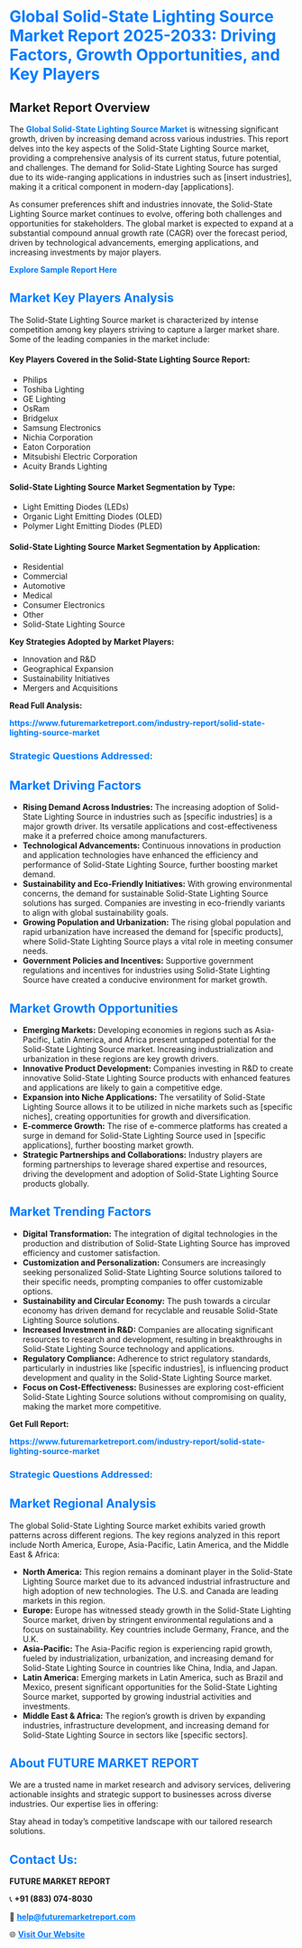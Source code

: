 <h1 style="color: #007BFF;">Global Solid-State Lighting Source Market Report 2025-2033: Driving Factors, Growth Opportunities, and Key Players</h1>

<section id="overview">
<h2>Market Report Overview</h2>
<p>The <a href="https://www.futuremarketreport.com/industry-report/solid-state-lighting-source-market" style="color: #007BFF; text-decoration: none;"><strong>Global Solid-State Lighting Source Market</strong></a> is witnessing significant growth, driven by increasing demand across various industries. This report delves into the key aspects of the Solid-State Lighting Source market, providing a comprehensive analysis of its current status, future potential, and challenges. The demand for Solid-State Lighting Source has surged due to its wide-ranging applications in industries such as [insert industries], making it a critical component in modern-day [applications].</p>
<p>As consumer preferences shift and industries innovate, the Solid-State Lighting Source market continues to evolve, offering both challenges and opportunities for stakeholders. The global market is expected to expand at a substantial compound annual growth rate (CAGR) over the forecast period, driven by technological advancements, emerging applications, and increasing investments by major players.</p>
</section>

<section id="overview">
<p><a href="https://www.futuremarketreport.com/request-sample/reportId=111804" style="color: #007BFF; text-decoration: none;"><strong>Explore Sample Report Here</strong></a></p>
</section>

<section id="key-players">
<h2 style="color: #007BFF;">Market Key Players Analysis</h2>
<p>The Solid-State Lighting Source market is characterized by intense competition among key players striving to capture a larger market share. Some of the leading companies in the market include:</p>
<h4>Key Players Covered in the Solid-State Lighting Source Report:</h4>
<ul><li>Philips</li><li>Toshiba Lighting</li><li>GE Lighting</li><li>OsRam</li><li>Bridgelux</li><li>Samsung Electronics</li><li>Nichia Corporation</li><li>Eaton Corporation</li><li>Mitsubishi Electric Corporation</li><li>Acuity Brands Lighting</li></ul>
<h4>Solid-State Lighting Source Market Segmentation by Type:</h4>
<ul><li>Light Emitting Diodes (LEDs)</li><li>Organic Light Emitting Diodes (OLED)</li><li>Polymer Light Emitting Diodes (PLED)</li></ul>

<h4>Solid-State Lighting Source Market Segmentation by Application:</h4>
<ul><li>Residential</li><li>Commercial</li><li>Automotive</li><li>Medical</li><li>Consumer Electronics</li><li>Other</li><li>Solid-State Lighting Source</li></ul>
<p><strong>Key Strategies Adopted by Market Players:</strong></p>
<ul>
<li>Innovation and R&D</li>
<li>Geographical Expansion</li>
<li>Sustainability Initiatives</li>
<li>Mergers and Acquisitions</li>
</ul>
</section>

<section>
<p><strong>Read Full Analysis: </strong></p><a href="https://www.futuremarketreport.com/industry-report/solid-state-lighting-source-market" style="color: #007BFF; text-decoration: none;"><strong>https://www.futuremarketreport.com/industry-report/solid-state-lighting-source-market</strong></a>
<h3 style="color: #007BFF;">Strategic Questions Addressed:</h3>
</section>

<section id="driving-factors">
<h2 style="color: #007BFF;">Market Driving Factors</h2>
<ul>
<li><strong>Rising Demand Across Industries:</strong> The increasing adoption of Solid-State Lighting Source in industries such as [specific industries] is a major growth driver. Its versatile applications and cost-effectiveness make it a preferred choice among manufacturers.</li>
<li><strong>Technological Advancements:</strong> Continuous innovations in production and application technologies have enhanced the efficiency and performance of Solid-State Lighting Source, further boosting market demand.</li>
<li><strong>Sustainability and Eco-Friendly Initiatives:</strong> With growing environmental concerns, the demand for sustainable Solid-State Lighting Source solutions has surged. Companies are investing in eco-friendly variants to align with global sustainability goals.</li>
<li><strong>Growing Population and Urbanization:</strong> The rising global population and rapid urbanization have increased the demand for [specific products], where Solid-State Lighting Source plays a vital role in meeting consumer needs.</li>
<li><strong>Government Policies and Incentives:</strong> Supportive government regulations and incentives for industries using Solid-State Lighting Source have created a conducive environment for market growth.</li>
</ul>
</section>

<section id="growth-opportunities">
<h2 style="color: #007BFF;">Market Growth Opportunities</h2>
<ul>
<li><strong>Emerging Markets:</strong> Developing economies in regions such as Asia-Pacific, Latin America, and Africa present untapped potential for the Solid-State Lighting Source market. Increasing industrialization and urbanization in these regions are key growth drivers.</li>
<li><strong>Innovative Product Development:</strong> Companies investing in R&D to create innovative Solid-State Lighting Source products with enhanced features and applications are likely to gain a competitive edge.</li>
<li><strong>Expansion into Niche Applications:</strong> The versatility of Solid-State Lighting Source allows it to be utilized in niche markets such as [specific niches], creating opportunities for growth and diversification.</li>
<li><strong>E-commerce Growth:</strong> The rise of e-commerce platforms has created a surge in demand for Solid-State Lighting Source used in [specific applications], further boosting market growth.</li>
<li><strong>Strategic Partnerships and Collaborations:</strong> Industry players are forming partnerships to leverage shared expertise and resources, driving the development and adoption of Solid-State Lighting Source products globally.</li>
</ul>
</section>

<section id="trending-factors">
<h2 style="color: #007BFF;">Market Trending Factors</h2>
<ul>
<li><strong>Digital Transformation:</strong> The integration of digital technologies in the production and distribution of Solid-State Lighting Source has improved efficiency and customer satisfaction.</li>
<li><strong>Customization and Personalization:</strong> Consumers are increasingly seeking personalized Solid-State Lighting Source solutions tailored to their specific needs, prompting companies to offer customizable options.</li>
<li><strong>Sustainability and Circular Economy:</strong> The push towards a circular economy has driven demand for recyclable and reusable Solid-State Lighting Source solutions.</li>
<li><strong>Increased Investment in R&D:</strong> Companies are allocating significant resources to research and development, resulting in breakthroughs in Solid-State Lighting Source technology and applications.</li>
<li><strong>Regulatory Compliance:</strong> Adherence to strict regulatory standards, particularly in industries like [specific industries], is influencing product development and quality in the Solid-State Lighting Source market.</li>
<li><strong>Focus on Cost-Effectiveness:</strong> Businesses are exploring cost-efficient Solid-State Lighting Source solutions without compromising on quality, making the market more competitive.</li>
</ul>
</section>

<section>
<p><strong>Get Full Report: </strong></p><a href="https://www.futuremarketreport.com/industry-report/solid-state-lighting-source-market" style="color: #007BFF; text-decoration: none;"><strong>https://www.futuremarketreport.com/industry-report/solid-state-lighting-source-market</strong></a>
<h3 style="color: #007BFF;">Strategic Questions Addressed:</h3>
</section>


<section id="regional-analysis">
<h2 style="color: #007BFF;">Market Regional Analysis</h2>
<p>The global Solid-State Lighting Source market exhibits varied growth patterns across different regions. The key regions analyzed in this report include North America, Europe, Asia-Pacific, Latin America, and the Middle East & Africa:</p>
<ul>
<li><strong>North America:</strong> This region remains a dominant player in the Solid-State Lighting Source market due to its advanced industrial infrastructure and high adoption of new technologies. The U.S. and Canada are leading markets in this region.</li>
<li><strong>Europe:</strong> Europe has witnessed steady growth in the Solid-State Lighting Source market, driven by stringent environmental regulations and a focus on sustainability. Key countries include Germany, France, and the U.K.</li>
<li><strong>Asia-Pacific:</strong> The Asia-Pacific region is experiencing rapid growth, fueled by industrialization, urbanization, and increasing demand for Solid-State Lighting Source in countries like China, India, and Japan.</li>
<li><strong>Latin America:</strong> Emerging markets in Latin America, such as Brazil and Mexico, present significant opportunities for the Solid-State Lighting Source market, supported by growing industrial activities and investments.</li>
<li><strong>Middle East & Africa:</strong> The region’s growth is driven by expanding industries, infrastructure development, and increasing demand for Solid-State Lighting Source in sectors like [specific sectors].</li>
</ul>
</section>

<footer>
<h2 style="color: #007BFF;">About FUTURE MARKET REPORT</h2>
<p>We are a trusted name in market research and advisory services, delivering actionable insights and strategic support to businesses across diverse industries. Our expertise lies in offering:</p>

<p>Stay ahead in today’s competitive landscape with our tailored research solutions.</p>

<h2 style="color: #007BFF;">Contact Us:</h2>
<p><strong>FUTURE MARKET REPORT</strong></p>
<p>📞 <strong>+91 (883) 074-8030</strong></p>
<p>📧 <strong><a href="mailto:help@futuremarketreport.com" style="color: #007BFF;">help@futuremarketreport.com</a></strong></p>
<p>🌐 <strong><a href="https://www.futuremarketreport.com/" style="color: #007BFF;">Visit Our Website</a></strong></p>
</footer>
